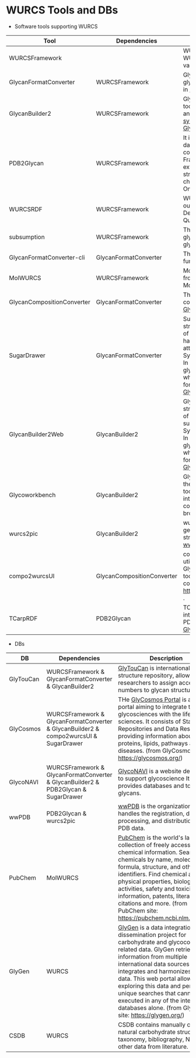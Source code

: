 # WURCS Tools and DBs

* Software tools supporting WURCS

| Tool | Dependencies | Description | Repository | Reference |
| ------ | ------ | ------ | ------ | ------ |
| WURCSFramework |  | WURCSFramework is a framework for WURCS input/output, WURCS string validation and standardization. | [gitlab](https://gitlab.com/glycoinfo/wurcsframework) | ... |
| GlycanFormatConverter | WURCSFramework | GlycanFormatConverter is core library of glycan text conversion tools. It is also used in [GlycoNAVI](https://glyconavi.org), [GlyTouCan](https://glytoucan.org) and [GlyCosmos](https://glycosmos.org).| [github](https://github.com/glycoinfo/GlycanFormatConverter) & [cli](https://gitlab.com/glycoinfo/GlycanFormatConverter-cli) | Bioinformatics. 2019 Jul 15;35(14):2434-2440. doi: [10.1093/bioinformatics/bty990](https://doi.org/10.1093/bioinformatics/bty990). |
| GlycanBuilder2 | WURCSFramework | GlycanBuilder2 is a glycan structure editing tool that supports a wide variety of glycans and can output images using [SNFG symbols](https://www.ncbi.nlm.nih.gov/glycans/snfg.html). It is also used in [GlycoNAVI](https://glyconavi.org), [GlyTouCan](https://glytoucan.org) and [GlyCosmos](https://glycosmos.org). | [github](https://github.com/glycoinfo/GlycanBuilder2) | Carbohydr Res. 2017 Jun 5;445:104-116. doi: [10.1016/j.carres.2017.04.015](https://doi.org/10.1016/j.carres.2017.04.015). Epub 2017 Apr 19. PMID: 28525772 |
| PDB2Glycan | WURCSFramework | It is a tool that analyzes the glycan related data of Protein Data Bank (PDB) and converts it into Resource Description Framework (RDF) data. It is possible to extract information such as the sugar chain structure and the distance between sugar chains. It is also used in [GlycoNAVI](https://glyconavi.org) and OneDep of [wwPDB](https://www.wwpdb.org/). | [gitlab](https://gitlab.com/glyconavi/pdb2glycan) | ... |
| WURCSRDF | WURCSFramework | WURCSRDF is a convert tool that can output from WURCS string to Resource Description Framework (RDF) and SPARQL Query.  It is also used in [GlyCosmos](https://glycosmos.org). | [gitlab](https://gitlab.com/glycoinfo/wurcsrdf) | ... |
| subsumption | WURCSFramework | This tool generates relationships for glycans with the same mass and for glycans with the same composition. | ... | ... |
| GlycanFormatConverter-cli | GlycanFormatConverter | This tool provides GlycanFormatConverter functionality from the CUI. | [gitlab](https://gitlab.com/glycoinfo/GlycanFormatConverter-cli) | ... |
| MolWURCS | WURCSFramework | MolWURCS is a tool to generate WURCS from chemical structure data such as Molfile. | [gitlab](https://gitlab.com/glycoinfo/molwurcs) | ... |
| GlycanCompositionConverter | GlycanFormatConverter | This tool generates WURCS from glycan composition notations. It is used by [GlyCosmos](https://glycosmos.org). | [gitlab](https://gitlab.com/glycosmos/glycompconverter) | ... |
| SugarDrawer | GlycanFormatConverter | SugarDrawer is a web-based glycan structure tool, which supports the depiction of glycans, and a database search. This tool has a unique feature for selecting possible attachment sites, which is defined in the Symbol Nomenclature for Glycans ([SNFG](https://www.ncbi.nlm.nih.gov/glycans/snfg.html)). In addition, this tool can input and output glycans in WURCS and GlycoCT formats, which are the commonly-used text formats for glycan structures. It is also used in [GlycoNAVI](https://glyconavi.org) and [GlyCosmos](https://glycosmos.org). | [gitlab](https://gitlab.com/glycoinfo/sugardrawer/sugardrawer) | Molecules. 2021 Nov 25;26(23):7149. PMID: 34885724 PMCID: PMC8659005 doi: [10.3390/molecules26237149](https://doi.org/10.3390/molecules26237149).  |
| GlycanBuilder2Web | GlycanBuilder2 | GlycanBuilder2Web is a web-based glycan structure tool, which supports the depiction of glycans, and a database search. This tool support for glycan symbols defined in the Symbol Nomenclature for Glycans ([SNFG](https://www.ncbi.nlm.nih.gov/glycans/snfg.html)). In addition, this tool can input and output glycans in WURCS and GlycoCT formats, which are the commonly-used text formats for glycan structures. It is also used in [GlycoNAVI](https://glyconavi.org) and [GlyCosmos](https://glycosmos.org). | [gitlab](https://gitlab.com/glyconavi/glycanbuilder2web) | ... |
| Glycoworkbench | GlycanBuilder2 | GlycoWorkbench is a software tool to assist the manual interpretation of MS data. The tool provides an easy to use graphical interface, a set of structural constituents, a collection of fragmentation types, and a broad list of annotation options. | [gitlab](https://gitlab.com/glycoinfo/glycoworkbench) | J Proteome Res. 2008 Apr;7(4):1650-9. doi: [10.1021/pr7008252](https://doi.org/10.1021/pr7008252). Epub 2008 Mar 1. |
| wurcs2pic | GlycanBuilder2 | wurcs2pic is a command line tool that generates images of glycans from WURCS strings. It is also used in OneDep of [wwPDB](https://www.wwpdb.org/). | [gitlab](https://gitlab.com/glycoinfo/wurcs2pic) | Structure. 2021 Apr 1;29(4):393-400.e1. doi: [10.1016/j.str.2021.02.004](https://doi.org/10.1016/j.str.2021.02.004). Epub 2021 Mar 2. |
| compo2wurcsUI | GlycanCompositionConverter | compo2wurcsUI is a web application that utilizes the functionality of GlycanCompositionConverter. This Web tool translated into form monosaccharide compositions to WURCS. It is available at https://glycosmos.gitlab.io/compo2wurcsui/ . | [gitlab](https://gitlab.com/glycosmos/compo2wurcsui) | ... |
| TCarpRDF | PDB2Glycan | TCarpRDF is a tool that converts PDB data into parsed RDF data in batches using the PDB2Glycan functionality. It is used in [GlycoNAVI](https://glyconavi.org). | [gitlab](https://gitlab.com/glyconavi/tcarprdf) | ... |

* DBs

| DB | Dependencies | Description | URL | Reference |
| ------ | ------ | ------ | ------ | ------ |
| GlyTouCan | WURCSFramework & GlycanFormatConverter & GlycanBuilder2 | [GlyTouCan](https://glytoucan.org) is international glycan  structure repository, allowing researchers to assign accession numbers to glycan structures. | [GlyTouCan](https://glytoucan.org) | Nucleic Acids Res. 2021 Jan 8;49(D1):D1529-D1533. doi: [10.1093/nar/gkaa947](https://doi.org/10.1093/nar/gkaa947). |
| GlyCosmos | WURCSFramework & GlycanFormatConverter & GlycanBuilder2 & compo2wurcsUI & SugarDrawer | THe [GlyCosmos Portal](https://glycosmos.org) is a Web portal aiming to integrate the glycosciences with the life sciences. It consists of Standards, Repositories and Data Resources, providing information about genes, proteins, lipids, pathways and diseases. (from GlyCosmos site: https://glycosmos.org/) | [GlyCosmos](https://glycosmos.org) | Nat Methods. 2020 Jul;17(7):649-650. doi: [10.1038/s41592-020-0879-8](https://doi.org/10.1038/s41592-020-0879-8). |
| GlycoNAVI | WURCSFramework & GlycanFormatConverter & GlycanBuilder2 & PDB2Glycan & SugarDrawer | [GlycoNAVI](https://glyconavi.org) is a website designed to support glycoscience It provides databases and tools for glycans. | [GlycoNAVI](https://glyconavi.org) | ... |
| wwPDB | PDB2Glycan & wurcs2pic | [wwPDB](https://www.wwpdb.org/) is the organization that handles the registration, data processing, and distribution of PDB data. | [wwPDB](https://www.wwpdb.org/) | Nucleic Acids Res 47: D520-D528 doi: [10.1093/nar/gky949](https://doi.org/10.1093/nar/gky949) |
| PubChem | MolWURCS | [PubChem](https://pubchem.ncbi.nlm.nih.gov/) is the world's largest collection of freely accessible chemical information. Search chemicals by name, molecular formula, structure, and other identifiers. Find chemical and physical properties, biological activities, safety and toxicity information, patents, literature citations and more. (from PubChem site: https://pubchem.ncbi.nlm.nih.gov/) | [PubChem](https://pubchem.ncbi.nlm.nih.gov/) | Nucleic Acids Res. 2021;49(D1):D1388–D1395. doi:[10.1093/nar/gkaa971](https://doi.org/10.1093/nar/gkaa971) |
| GlyGen | WURCS | [GlyGen](https://glygen.org/) is a data integration and dissemination project for carbohydrate and glycoconjugate related data. GlyGen retrieves information from multiple international data sources and integrates and harmonizes this data. This web portal allows exploring this data and performing unique searches that cannot be executed in any of the integrated databases alone. (from GlyGen site: https://glygen.org/) | [GlyGen](https://glygen.org/) | Glycobiology. 2020 Jan 28;30(2):72-73. doi: [10.1093/glycob/cwz080](https://doi.org/10.1093/glycob/cwz080). |
| CSDB | WURCS | CSDB contains manually curated natural carbohydrate structures, taxonomy, bibliography, NMR, and other data from literature. | [CSDB](http://csdb.glycoscience.ru/) | Nucleic Acids Res. 2016 Jan 4;44(D1):D1229-36. doi: [10.1093/nar/gkv840](https://doi.org/10.1093/nar/gkv840). Epub 2015 Aug 18. |




